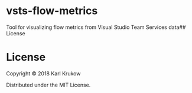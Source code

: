 # vsts-flow-metrics
Tool for visualizing flow metrics from Visual Studio Team Services data## License

# License
Copyright © 2018 Karl Krukow

Distributed under the MIT License.
